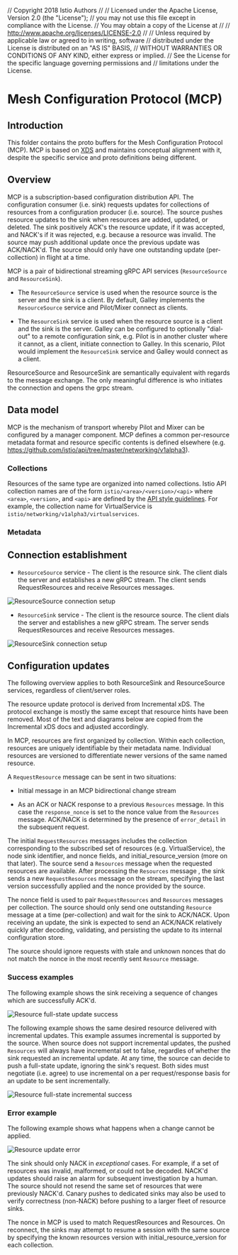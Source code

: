 // Copyright 2018 Istio Authors
//
//   Licensed under the Apache License, Version 2.0 (the "License");
//   you may not use this file except in compliance with the License.
//   You may obtain a copy of the License at
//
//       http://www.apache.org/licenses/LICENSE-2.0
//
//   Unless required by applicable law or agreed to in writing, software
//   distributed under the License is distributed on an "AS IS" BASIS,
//   WITHOUT WARRANTIES OR CONDITIONS OF ANY KIND, either express or implied.
//   See the License for the specific language governing permissions and
//   limitations under the License.

# Mesh Configuration Protocol (MCP)

## Introduction

This folder contains the proto buffers for the Mesh Configuration
Protocol (MCP). MCP is based on
[XDS](https://github.com/envoyproxy/data-plane-api/blob/master/xds_protocol.rst#streaming-grpc-subscriptions)
and maintains conceptual alignment with it, despite the specific
service and proto definitions being different.

## Overview

MCP is a subscription-based configuration distribution API. The
configuration consumer (i.e. sink) requests updates for collections of
resources from a configuration producer (i.e. source). The source
pushes resource updates to the sink when resources are added, updated,
or deleted. The sink positively ACK's the resource update, if it was
accepted, and NACK's if it was rejected, e.g. because a resource was
invalid. The source may push additional update once the previous
update was ACK/NACK'd. The source should only have one outstanding
update (per-collection) in flight at a time.

MCP is a pair of bidirectional streaming gRPC API services
(`ResourceSource` and `ResourceSink`).

* The `ResourceSource` service is used when the resource source is the
server and the sink is a client. By default, Galley implements the
`ResourceSource` service and Pilot/Mixer connect as clients.

* The `ResourceSink` service is used when the resource source is a
client and the sink is the server. Galley can be configured to
optionally "dial-out" to a remote configuration sink, e.g. Pilot is in
another cluster where it cannot, as a client, initiate
connection to Galley. In this scenario, Pilot would implement the
`ResourceSink` service and Galley would connect as a client.

ResourceSource and ResourceSink are semantically equivalent with
regards to the message exchange. The only meaningful difference is who
initiates the connection and opens the grpc stream.

## Data model

MCP is the mechanism of transport whereby Pilot and Mixer can be
configured by a manager component. MCP defines a common per-resource
metadata format and resource specific contents is defined elsewhere
(e.g. <https://github.com/istio/api/tree/master/networking/v1alpha3>).

### Collections

Resources of the same type are organized into named
collections. Istio API collection names are of the form
`istio/<area>/<version>/<api>` where `<area>`, `<version>`, and `<api>`
are defined by the [API style guidelines](../GUIDELINES.md). For
example, the collection name for VirtualService is
`istio/networking/v1alpha3/virtualservices`.

### Metadata

## Connection establishment

* `ResourceSource` service - The client is the resource sink. The
client dials the server and establishes a new gRPC stream. The client
sends RequestResources and receive Resources messages.

![ResourceSource connection setup](v1alpha1/diagrams/ResourceSource-connection-setup.svg)

* `ResourceSink` service - The client is the resource source. The
client dials the server and establishes a new gRPC stream. The server
sends RequestResources and receive Resources messages.

![ResourceSink connection setup](v1alpha1/diagrams/ResourceSink-connection-setup.svg)

## Configuration updates

The following overview applies to both ResourceSink and ResourceSource
services, regardless of client/server roles.

The resource update protocol is derived from Incremental xDS. The
protocol exchange is mostly the same except that resource hints have
been removed. Most of the text and diagrams below are copied from the
Incremental xDS docs and adjusted accordingly.

In MCP, resources are first organized by collection. Within each
collection, resources are uniquely identifiable by their metadata
name. Individual resources are versioned to differentiate newer
versions of the same named resource.

A `RequestResource` message can be sent in two situations:

* Initial message in an MCP bidirectional change stream

* As an ACK or NACK response to a previous `Resources` message. In
this case the `response_nonce` is set to the nonce value from the
`Resources` message. ACK/NACK is determined by the presence of
`error_detail` in the subsequent request.

The initial `RequestResources` messages includes the collection
corresponding to the subscribed set of resources
(e.g. VirtualService), the node sink identifier, and nonce fields, and
initial_resource_version (more on that later). The source send a
`Resources` message when the requested resources are available.  After
processing the `Resources` message , the sink sends a new
`RequestResources` message on the stream, specifying the last version
successfully applied and the nonce provided by the source.

The nonce field is used to pair `RequestResources` and `Resources`
messages per collection. The source should only send one outstanding
`Resource` message at a time (per-collection) and wait for the sink to
ACK/NACK. Upon receiving an update, the sink is expected to send an
ACK/NACK relatively quickly after decoding, validating, and persisting
the update to its internal configuration store.

The source should ignore requests with stale and unknown nonces that
do not match the nonce in the most recently sent `Resource` message.

### Success examples

The following example shows the sink receiving a sequence of changes
which are successfully ACK'd.

![Resource full-state update success](v1alpha1/diagrams/collection-full-state-update-success.svg)

The following example shows the same desired resource delivered with
incremental updates. This example assumes incremental is supported by
the source. When source does not support incremental updates, the
pushed `Resources` will always have incremental set to false,
regardles of whether the sink requested an incremental update. At any
time, the source can decide to push a full-state update, ignoring the
sink's request. Both sides must negotiate (i.e. agree) to use
incremental on a per request/response basis for an update to be sent
incrementally.

![Resource full-state incremental success](v1alpha1/diagrams/collection-incremental-update-success.svg)

### Error example

The following example shows what happens when a change cannot be applied.

![Resource update error](v1alpha1/diagrams/collection-update-error.svg)

The sink should only NACK in _exceptional_ cases. For example, if a set of
resources was invalid, malformed, or could not be decoded. NACK'd updates
should raise an alarm for subsequent investigation by a human. The source
should not resend the same set of resources that were previously NACK'd.
Canary pushes to dedicated sinks may also be used to verify correctness
(non-NACK) before pushing to a larger fleet of resource sinks.

The nonce in MCP is used to match RequestResources and Resources. On
reconnect, the sinks may attempt to resume a session with the same
source by specifying the known resources version with
initial_resource_version for each collection.
